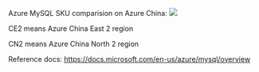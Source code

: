 

Azure MySQL SKU comparision on Azure China:
![](https://github.com/amberz/azblog/blob/master/MySQLSKUComparision.png)

CE2 means Azure China East 2 region

CN2 means Azure China North 2 region

Reference docs: https://docs.microsoft.com/en-us/azure/mysql/overview 
